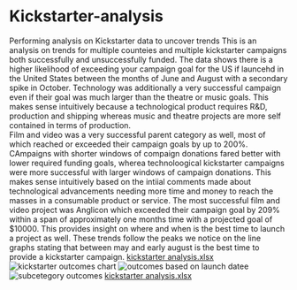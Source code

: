 # Kickstarter-analysis
Performing analysis on Kickstarter data to uncover trends
This is an analysis on trends for multiple counteies and multiple kickstarter campaigns both successfully and unsuccessfully funded.  The data shows there is a higher likelihood of exceeding your campaign goal for the US if launcehd in the United States between the months of June and August with a secondary spike in October.  Technology was additionally a very successful campaign even if their goal was much larger than the theatre or music goals.  This makes sense intuitively because a technological product requires R&D, production and shipping whereas music and theatre projects are more self contained in terms of production.  
Film and video was a very successful parent category as well, most of which reached or exceeded their campaign goals by up to 200%.  CAmpaigns with shorter windows of compaign donations fared better with lower required funding goals, wherea technoloogical kickstarter campaigns were more successful with larger windows of campaign donations.  This makes sense intuitively based on the intiial comments made about technological advancements needing more time and money to reach the masses in a consumable product or service.  The most successful film and video project was Anglicon which exceeded their campaign goal by 209% within a span of approximately one months time with a projected goal of $10000.  This provides insight on where and when is the best time to launch a project as well.  These trends follow the peaks we notice on the line graphs stating that between may and early august is the best time to provide a kickstarter campaign.  [kickstarter analysis.xlsx](https://github.com/jmroger/Kickstarter-analysis/files/8502451/kickstarter.analysis.xlsx)
![kickstarter outcomes chart](https://user-images.githubusercontent.com/36242454/163732067-0118e0a1-8d94-4e60-ad3e-d75ff34eb010.png)
![outcomes based on launch datee](https://user-images.githubusercontent.com/36242454/163732068-51c352e7-7e10-4f28-ab4e-36d48fe7acde.png)
![subcetegory outcomes](https://user-images.githubusercontent.com/36242454/163732069-47fd5953-6296-4f66-b7a8-6ff706b6d5e1.png)
[kickstarter analysis.xlsx](https://github.com/jmroger/Kickstarter-analysis/files/8502453/kickstarter.analysis.xlsx)
